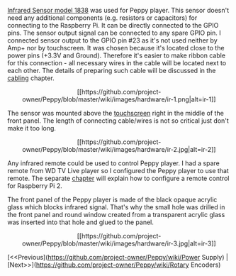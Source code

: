 [Infrared Sensor model 1838](http://www.ebay.com/itm/10pcs-Integrated-Infrared-Acceptor-Transducer-HX1838-/250888200539) was used for Peppy player. This sensor doesn't need any additional components (e.g. resistors or capacitors) for connecting to the Raspberry Pi. It can be directly connected to the GPIO pins. The sensor output signal can be connected to any spare GPIO pin. I connected sensor output to the GPIO pin #23 as it's not used neither by Amp+ nor by touchscreen. It was chosen because it's located close to the power pins (+3.3V and Ground). Therefore it's easier to make ribbon cable for this connection - all necessary wires in the cable will be located next to each other. The details of preparing such cable will be discussed in the [cabling](https://github.com/project-owner/Peppy/wiki/Cabling) chapter.
<p align="center">
[[https://github.com/project-owner/Peppy/blob/master/wiki/images/hardware/ir-1.png|alt=ir-1]]
</p>

The sensor was mounted above the [touchscreen](https://github.com/project-owner/Peppy/wiki/Touchscreen) right in the middle of the front panel. The length of connecting cable/wires is not so critical just don't make it too long.
<p align="center">
[[https://github.com/project-owner/Peppy/blob/master/wiki/images/hardware/ir-2.jpg|alt=ir-2]]
</p>

Any infrared remote could be used to control Peppy player. I had a spare remote from WD TV Live player so I configured the Peppy player to use that remote. The separate [chapter](https://github.com/project-owner/Peppy/wiki/LIRC) will explain how to configure a remote control for Raspberry Pi 2.

The front panel of the Peppy player is made of the black opaque acrylic glass which blocks infrared signal. That's why the small hole was drilled in the front panel and round window created from a transparent acrylic glass was inserted into that hole and glued to the panel.
<p align="center">
[[https://github.com/project-owner/Peppy/blob/master/wiki/images/hardware/ir-3.jpg|alt=ir-3]]
</p>

[<<Previous](https://github.com/project-owner/Peppy/wiki/Power Supply) | [Next>>](https://github.com/project-owner/Peppy/wiki/Rotary Encoders)
